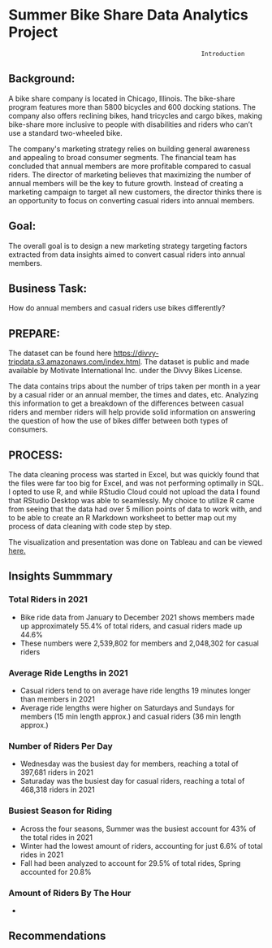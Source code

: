 # Summer Bike Share Data Analytics Project


                                                         Introduction
                                                      



## **Background**: 
A bike share company is located in Chicago, Illinois. The bike-share program features more than 5800 bicycles and 600 docking stations. The company also offers reclining bikes, hand tricycles and cargo bikes, making bike-share more inclusive to people with disabilities and riders who can’t use a standard two-wheeled bike.

The company's marketing strategy relies on building general awareness and appealing to broad consumer segments. The financial team has concluded that annual members are more profitable compared to casual riders. The director of marketing believes that maximizing the number of annual members will be the key to future growth. Instead of creating a marketing campaign to target all new customers, the director thinks there is an opportunity to focus on converting casual riders into annual members.





## **Goal**: 
The overall goal is to design a new marketing strategy targeting factors extracted from data insights aimed to convert casual riders into annual members.


## **Business Task**: 
How do annual members and casual riders use bikes differently?


## **PREPARE**:
The dataset can be found here https://divvy-tripdata.s3.amazonaws.com/index.html. The dataset is public and made available by Motivate International Inc. under the Divvy Bikes License. 

The data contains trips about the number of trips taken per month in a year by a casual rider or an annual member, the times and dates, etc. Analyzing this information to get a breakdown of the differences between casual riders and member riders will help provide solid information on answering the question of how the use of bikes differ between both types of consumers. 



## **PROCESS**:
The data cleaning process was started in Excel, but was quickly found that the files were far too big for Excel, and was not performing optimally in SQL. I opted to use R, and while RStudio Cloud could not upload the data I found that RStudio Desktop was able to seamlessly. My choice to utilize R came from seeing that the data had over 5 million points of data to work with, and to be able to create an R Markdown worksheet to better map out my process of data cleaning with code step by step. 



The visualization and presentation was done on Tableau and can be viewed [here.](https://public.tableau.com/app/profile/visan2980/viz/DataAnalyticsProjectDashboard/Story1#1)

## Insights Summmary

### **Total Riders in 2021**
* Bike ride data from January to December 2021 shows members made up approximately 55.4% of total riders, and casual riders made up 44.6%
* These numbers were 2,539,802 for members and 2,048,302 for casual riders

### **Average Ride Lengths in 2021**
* Casual riders tend to on average have ride lengths 19 minutes longer than members in 2021
* Average ride lengths were higher on Saturdays and Sundays for members (15 min length approx.) and casual riders (36 min length approx.)

### **Number of Riders Per Day**
* Wednesday was the busiest day for members, reaching a total of 397,681 riders in 2021
* Saturaday was the busiest day for casual riders, reaching a total of 468,318 riders in 2021

### **Busiest Season for Riding**
* Across the four seasons, Summer was the busiest account for 43% of the total rides in 2021
* Winter had the lowest amount of riders, accounting for just 6.6% of total rides in 2021
* Fall had been analyzed to account for 29.5% of total rides, Spring accounted for 20.8%

### **Amount of Riders By The Hour**
*

## Recommendations


